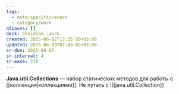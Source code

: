 ```yaml
---
tags:
  - note/specific/exact
  - category/work
aliases: []
deck: obsidian::work
created: 2025-06-02T13:55:50+03:00
updated: 2025-06-03T07:43:02+03:00
sr-due: 2025-06-07
sr-interval: 4
sr-ease: 270
---
```


**Java.util.Collections**
—
набор статических методов для работы с [[коллекция|коллекциями]]. Не путать с ![[java.util.Collection]]
